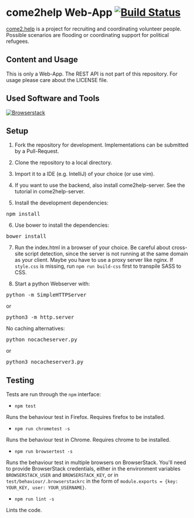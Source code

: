 # come2help Web-App [![Build Status](https://travis-ci.org/HelfenKannJeder/come2help-web.svg?branch=master)](https://travis-ci.org/HelfenKannJeder/come2help-web)

<a href="http://come2.help">come2.help</a> is a project for recruiting and coordinating volunteer people.
Possible scenarios are flooding or coordinating support for political refugees.

## Content and Usage

This is only a Web-App. The REST API is not part of this repository. For usage please care about the
LICENSE file.

## Used Software and Tools

<a href="http://browserstack.com/"><img src="http://helfenkannjeder.de/fileadmin/_processed_/csm_logo_072d30a442.png" alt="Browserstack" border="0" /></a>

## Setup

1. Fork the repository for development. Implementations can be submitted by a Pull-Request.

2. Clone the repository to a local directory.

3. Import it to a IDE (e.g. IntelliJ) of your choice (or use vim).

4. If you want to use the backend, also install come2help-server. See the tutorial in come2help-server.

5. Install the development dependencies:
 <pre>npm install</pre>

6. Use bower to install the dependencies:
 <pre>bower install</pre>

7. Run the index.html in a browser of your choice.
 Be careful about cross-site script detection, since the server is not running at the same domain as your client.
 Maybe you have to use a proxy server like nginx.
 If `style.css` is missing, run `npm run build-css` first to transpile SASS to CSS.

8. Start a python Webserver with:
  <pre>python -m SimpleHTTPServer</pre>
  or
  <pre>python3 -m http.server</pre>
  No caching alternatives:
  <pre>python nocacheserver.py</pre>
  or
  <pre>python3 nocacheserver3.py</pre>


## Testing
Tests are run through the `npm` interface:

 * `npm test`

  Runs the behaviour test in Firefox. Requires firefox to be installed.

 * `npm run chrometest -s`

 Runs the behaviour test in Chrome. Requires chrome to be installed.

 * `npm run browsertest -s`

 Runs the behaviour test in multiple browsers on BrowserStack. You'll need to provide BrowserStack credentials, either in the environment variables `BROWSERSTACK_USER` and `BROWSERSTACK_KEY`, or in `test/behaviour/.browserstackrc` in the form of `module.exports = {key: YOUR_KEY, user: YOUR_USERNAME}`.

 * `npm run lint -s`

 Lints the code.

